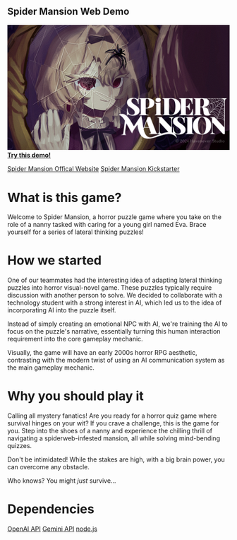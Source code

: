 ## Spider Mansion Web Demo

![Spider Mansion banner](/assets/readme-img/Banner.jpg)
[**Try this demo!**](https://spider-mansion-web-demo.onrender.com/)

[Spider Mansion Offical Website](https://spidermansion.cargo.site/)
[Spider Mansion Kickstarter](https://www.kickstarter.com/projects/havenever/spider-mansion)

# What is this game?

Welcome to Spider Mansion, a horror puzzle game where you take on the role of a
nanny tasked with caring for a young girl named Eva. Brace yourself for a series
of lateral thinking puzzles!

# How we started

One of our teammates had the interesting idea of adapting lateral thinking
puzzles into horror visual-novel game. These puzzles typically require
discussion with another person to solve. We decided to collaborate with a
technology student with a strong interest in AI, which led us to the idea of
incorporating AI into the puzzle itself.

Instead of simply creating an emotional NPC with AI, we're training the AI to
focus on the puzzle's narrative, essentially turning this human interaction
requirement into the core gameplay mechanic.

Visually, the game will have an early 2000s horror RPG aesthetic, contrasting
with the modern twist of using an AI communication system as the main gameplay
mechanic.

# Why you should play it

Calling all mystery fanatics! Are you ready for a horror quiz game where
survival hinges on your wit? If you crave a challenge, this is the game for you.
Step into the shoes of a nanny and experience the chilling thrill of navigating
a spiderweb-infested mansion, all while solving mind-bending quizzes.

Don't be intimidated! While the stakes are high, with a big brain power, you can
overcome any obstacle.

Who knows? You might _just_ survive...

# Dependencies

[OpenAI API](https://platform.openai.com/docs/introduction)
[Gemini API](https://ai.google.dev/) [node.js](https://nodejs.org/)
